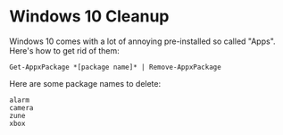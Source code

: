 # Windows 10 Cleanup

Windows 10 comes with a lot of annoying pre-installed so called "Apps". Here's
how to get rid of them:

    Get-AppxPackage *[package name]* | Remove-AppxPackage

Here are some package names to delete:

    alarm
    camera
    zune
    xbox
